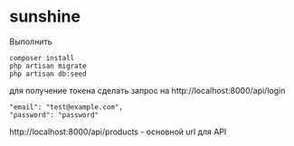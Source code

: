 # sunshine

Выполнить

```
composer install
php artisan migrate
php artisan db:seed
```

для получение токена сделать запрос на  http://localhost:8000/api/login

```
"email": "test@example.com",
"password": "password"
```

http://localhost:8000/api/products - основной url для API
